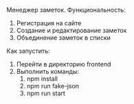Менеджер заметок. 
Функциональность:
1. Регистрация на сайте
2. Создание и редактирование заметок
3. Объединение заметок в списки

Как запустить:
1. Перейти в директорию frontend
2. Выполнить команды:
    1. npm install
    2. npm run fake-json
    3. npm run start 
